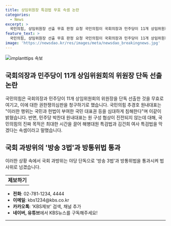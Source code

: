 ```yaml
---
title: 상임위원장 특검법 무효 속셈 논란
categories:
  - News
excerpt: >
  국민의힘, 상임위원장 선출 무효 판정 요청 국민의힘이 국회의장과 민주당이 11개 상임위원회의 위원장을 단독 선출한 것을 무효로 여기고, 헌법재판소에 권한쟁의심판을 청구하기로 했다. 국민의힘은 이를 국민 대표권 침해로 규정하며 민주당과의 갈등을 고조시키고 있다고 주장하고 있으며, 민주당은 이를 국민의힘의 시간 끌기 전략이라고 비판하고 있다. 이와 별개로 국회 과방위는 방송 3법과 방통위법을 야당 단독으로 통과시켜 법사위에 넘겼다.
feature_text: >
  국민의힘, 상임위원장 선출 무효 판정 요청 국민의힘이 국회의장과 민주당이 11개 상임위원회의 위원장을 단독 선출한 것을 무효로 여기고, 헌법재판소에 권한쟁의심판을 청구하기로 했다. 국민의힘은 이를 국민 대표권 침해로 규정하며 민주당과의 갈등을 고조시키고 있다고 주장하고 있으며, 민주당은 이를 국민의힘의 시간 끌기 전략이라고 비판하고 있다. 이와 별개로 국회 과방위는 방송 3법과 방통위법을 야당 단독으로 통과시켜 법사위에 넘겼다.
image: 'https://newsdao.kr/res/images/meta/newsdao_breakingnews.jpg'
---
```


<p><img src="https://newsdao.kr/res/images/meta/newsdao_breakingnews.jpg" alt="implanttips 속보" /></p>

<h2 data-ke-size="size26">국회의장과 민주당이 11개 상임위원회의 위원장 단독 선출 논란</h2>

<p>국민의힘은 국회의장과 민주당이 11개 상임위원회의 위원장을 단독 선출한 것을 무효로 여기고, 이에 대한 권한쟁의심판을 청구하기로 했습니다. 국민의힘 추경호 원내대표는 "이러한 행위는 국민과 헌법이 부여한 국민 대표권 등을 심대하게 침해한다"며 이같이 밝혔습니다. 반면, 민주당 박찬대 원내대표는 원 구성 협상이 진전되지 않는데 대해, 국민의힘의 진짜 목적은 최대한 시간을 끌어 해병대원 특검법과 김건희 여사 특검법을 막겠다는 속셈이라고 말했습니다.</p>

<h2 data-ke-size="size26">국회 과방위의 '방송 3법'과 방통위법 통과</h2>

<p>이러한 상황 속에서 국회 과방위는 야당 단독으로 '방송 3법'과 방통위법을 통과시켜 법사위로 넘겼습니다. </p>

<table style="width: 100%;">
<tbody>
<tr>
<td style="text-align: center; height: 17px;"><b>제보하기</b></td>
</tr>
</tbody>
</table>

<ul>
<li><b>전화</b>: 02-781-1234, 4444</li>
<li><b>이메일</b>: kbs1234@kbs.co.kr</li>
<li><b>카카오톡</b>: 'KBS제보' 검색, 채널 추가</li>
<li><b>네이버, 유튜브</b>에서 KBS뉴스를 구독해주세요!</li>
</ul>

<hr>

